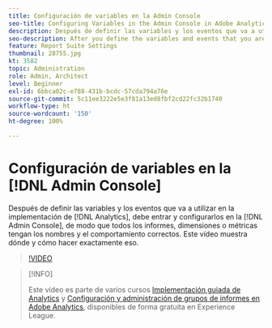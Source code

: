 ```yaml
---
title: Configuración de variables en la Admin Console
seo-title: Configuring Variables in the Admin Console in Adobe Analytics
description: Después de definir las variables y los eventos que va a utilizar en la implementación de Analytics, debe entrar y configurarlos en la Admin Console, de modo que todos los informes, dimensiones o métricas tengan los nombres y el comportamiento correctos. Este vídeo muestra dónde y cómo hacer exactamente eso.
seo-description: After you define the variables and events that you are going to use in your Analytics implementation, you will need to go in and configure them in the Admin Console, so that the reports/dimensions/metrics all have the right names and behavior. This video shows you where and how to do just that. Adobe Analytics
feature: Report Suite Settings
thumbnail: 28755.jpg
kt: 3582
topic: Administration
role: Admin, Architect
level: Beginner
exl-id: 6bbca02c-e788-431b-bcdc-57cda794a76e
source-git-commit: 5c11ee3222e5e3f81a13ed8fbf2cd22fc32b1740
workflow-type: ht
source-wordcount: '150'
ht-degree: 100%

---
```


# Configuración de variables en la [!DNL Admin Console]

Después de definir las variables y los eventos que va a utilizar en la implementación de [!DNL Analytics], debe entrar y configurarlos en la [!DNL Admin Console], de modo que todos los informes, dimensiones o métricas tengan los nombres y el comportamiento correctos. Este vídeo muestra dónde y cómo hacer exactamente eso.

>[!VIDEO](https://video.tv.adobe.com/v/28755/?quality=12)

>[!INFO]
>
> Este vídeo es parte de varios cursos [Implementación guiada de Analytics](https://experienceleague.adobe.com/?recommended=Analytics-D-1-2019.1) y [Configuración y administración de grupos de informes en Adobe Analytics](https://experienceleague.adobe.com/?recommended=Analytics-A-1-2021.1.administration&amp;lang=es), disponibles de forma gratuita en Experience League.
